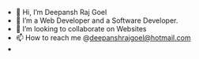 - 👋 Hi, I’m Deepansh Raj Goel
- 👀 I’m a Web Developer and a Software Developer.
- 💞️ I’m looking to collaborate on Websites
- 📫 How to reach me @deepanshrajgoel@hotmail.com
-                     

<!---
deepanshrajgoel/deepanshrajgoel is a ✨ special ✨ repository because its `README.md` (this file) appears on your GitHub profile.
You can click the Preview link to take a look at your changes.
--->
